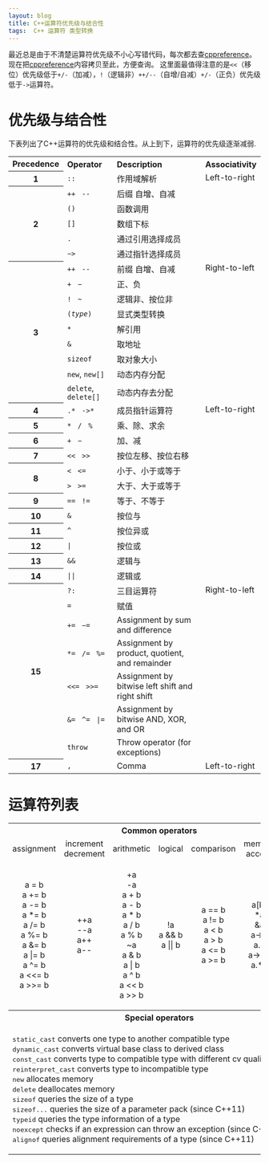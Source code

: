 ```yaml
---
layout: blog
title: C++运算符优先级与结合性
tags:  C++ 运算符 类型转换
---
```


最近总是由于不清楚运算符优先级不小心写错代码，每次都去查[cppreference][cppref]。现在把[cppreference][cppref]内容拷贝至此，方便查询。
这里面最值得注意的是`<<`（移位）优先级低于`+/-`（加减），`!`（逻辑非）`++/--`（自增/自减）`+/-`（正负）优先级低于`->`运算符。

<!--more-->

# 优先级与结合性

<p>下表列出了C++运算符的优先级和结合性。从上到下，运算符的优先级逐渐减弱.</p>

<table class="wikitable table">

<tbody><tr>
<th style="text-align: left"> Precedence
</th>
<th style="text-align: left"> Operator
</th>
<th style="text-align: left"> Description
</th>
<th style="text-align: left"> Associativity
</th></tr>
<tr>
<th> 1
</th>
<td> <code>::</code>
</td>
<td> 作用域解析
</td>
<td style="vertical-align: top" rowspan="6"> Left-to-right
</td></tr>
<tr>
<th rowspan="5"> 2
</th>
<td style="border-bottom-style: none"> <code>++</code>&nbsp;&nbsp; <code>--</code>
</td>
<td style="border-bottom-style: none"> 后缀 自增、自减
</td></tr>
<tr>
<td style="border-bottom-style: none; border-top-style: none"> <code>()</code>
</td>
<td style="border-bottom-style: none; border-top-style: none"> 函数调用
</td></tr>
<tr>
<td style="border-bottom-style: none; border-top-style: none"> <code>[]</code> </td>
<td style="border-bottom-style: none; border-top-style: none"> 数组下标 </td></tr>
<tr>
<td style="border-bottom-style: none; border-top-style: none"> <code>.</code> </td>
<td style="border-bottom-style: none; border-top-style: none"> 通过引用选择成员 </td>
</tr>
<tr>
<td style="border-bottom-style: none; border-top-style: none"> <code>−&gt;</code> </td>
<td style="border-bottom-style: none; border-top-style: none"> 通过指针选择成员 </td>
</tr>
<tr>
<th rowspan="9"> 3 </th>
<td style="border-bottom-style: none"> <code>++</code>&nbsp;&nbsp; <code>--</code>
</td>
<td style="border-bottom-style: none"> 前缀 自增、自减
</td>
<td style="vertical-align: top" rowspan="9"> Right-to-left
</td></tr>
<tr>
<td style="border-bottom-style: none; border-top-style: none"> <code>+</code>&nbsp;&nbsp; <code>−</code>
</td>
<td style="border-bottom-style: none; border-top-style: none"> 正、负
</td></tr>
<tr>
<td style="border-bottom-style: none; border-top-style: none"> <code>!</code>&nbsp;&nbsp; <code>~</code>
</td>
<td style="border-bottom-style: none; border-top-style: none"> 逻辑非、按位非
</td></tr>
<tr>
<td style="border-bottom-style: none; border-top-style: none"> <code>(<i>type</i>)</code>
</td>
<td style="border-bottom-style: none; border-top-style: none"> 显式类型转换
</td></tr>
<tr>
<td style="border-bottom-style: none; border-top-style: none"> <code>*</code>
</td>
<td style="border-bottom-style: none; border-top-style: none"> 解引用
</td></tr>
<tr>
<td style="border-bottom-style: none; border-top-style: none"> <code>&amp;</code>
</td>
<td style="border-bottom-style: none; border-top-style: none"> 取地址
</td></tr>
<tr>
<td style="border-bottom-style: none; border-top-style: none"> <code>sizeof</code>
</td>
<td style="border-bottom-style: none; border-top-style: none"> 取对象大小
</td></tr>
<tr>
<td style="border-bottom-style: none; border-top-style: none"> <code>new</code>, <code>new[]</code>
</td>
<td style="border-bottom-style: none; border-top-style: none"> 动态内存分配
</td></tr>
<tr>
<td style="border-top-style: none"> <code>delete</code>, <code>delete[]</code>
</td>
<td style="border-top-style: none"> 动态内存去分配
</td></tr>
<tr>
<th> 4
</th>
<td> <code>.*</code>&nbsp;&nbsp; <code>-&gt;*</code>
</td>
<td> 成员指针运算符
</td>
<td style="vertical-align: top" rowspan="12"> Left-to-right
</td></tr>
<tr>
<th> 5
</th>
<td> <code>*</code>&nbsp;&nbsp; <code>/</code>&nbsp;&nbsp; <code>%</code>
</td>
<td> 乘、除、求余
</td></tr>
<tr>
<th> 6
</th>
<td> <code>+</code>&nbsp;&nbsp; <code>−</code>
</td>
<td> 加、减
</td></tr>
<tr>
<th> 7
</th>
<td> <code>&lt;&lt;</code>&nbsp;&nbsp; <code>&gt;&gt;</code>
</td>
<td> 按位左移、按位右移
</td></tr>
<tr>
<th rowspan="2"> 8
</th>
<td style="border-bottom-style: none"> <code>&lt;</code>&nbsp;&nbsp; <code>&lt;=</code>
</td>
<td style="border-bottom-style: none"> 小于、小于或等于
</td></tr>
<tr>
<td style="border-top-style: none"> <code>&gt;</code>&nbsp;&nbsp; <code>&gt;=</code>
</td>
<td style="border-top-style: none"> 大于、大于或等于
</td></tr>
<tr>
<th> 9
</th>
<td> <code>==</code>&nbsp;&nbsp; <code>!=</code>
</td>
<td> 等于、不等于
</td></tr>
<tr>
<th> 10
</th>
<td> <code>&amp;</code>
</td>
<td> 按位与
</td></tr>
<tr>
<th> 11
</th>
<td> <code>^</code>
</td>
<td> 按位异或
</td></tr>
<tr>
<th> 12
</th>
<td> <code>|</code>
</td>
<td> 按位或
</td></tr>
<tr>
<th> 13
</th>
<td> <code>&amp;&amp;</code>
</td>
<td> 逻辑与
</td></tr>
<tr>
<th> 14
</th>
<td> <code>||</code>
</td>
<td> 逻辑或
</td></tr>
<tr>
<th rowspan="7"> 15
</th>
<td style="border-bottom-style: none"> <code>?:</code>
</td>
<td style="border-bottom-style: none"> 三目运算符
</td>
<td style="vertical-align: top" rowspan="7"> Right-to-left
</td></tr>
<tr>
<td style="border-bottom-style: none; border-top-style: none"> <code>=</code>
</td>
<td style="border-bottom-style: none; border-top-style: none"> 赋值
</td></tr>
<tr>
<td style="border-bottom-style: none; border-top-style: none"> <code>+=</code>&nbsp;&nbsp; <code>−=</code>
</td>
<td style="border-bottom-style: none; border-top-style: none"> Assignment by sum and difference
</td></tr>
<tr>
<td style="border-bottom-style: none; border-top-style: none"> <code>*=</code>&nbsp;&nbsp; <code>/=</code>&nbsp;&nbsp; <code>%=</code>
</td>
<td style="border-bottom-style: none; border-top-style: none"> Assignment by product, quotient, and remainder
</td></tr>
<tr>
<td style="border-bottom-style: none; border-top-style: none"> <code>&lt;&lt;=</code>&nbsp;&nbsp; <code>&gt;&gt;=</code>
</td>
<td style="border-bottom-style: none; border-top-style: none"> Assignment by bitwise left shift and right shift
</td></tr>
<tr>
<td style="border-bottom-style: none; border-top-style: none"> <code>&amp;=</code>&nbsp;&nbsp; <code>^=</code>&nbsp;&nbsp; <code>|=</code>
</td>
<td style="border-bottom-style: none; border-top-style: none"> Assignment by bitwise AND, XOR, and OR
</td></tr>
<tr>
<td style="border-top-style: none"> <code>throw</code>
</td>
<td style="border-top-style: none"> Throw operator (for exceptions)
</td></tr>
<tr>
<th> 17
</th>
<td> <code>,</code>
</td>
<td> Comma
</td>
<td> Left-to-right
</td></tr></tbody></table>

# 运算符列表

<table class="wikitable table">

<tbody><tr style="text-align:center">
<th colspan="7"> Common operators
</th></tr>
<tr style="text-align:center">
<td> <span href="/w/cpp/language/operator_assignment" title="cpp/language/operator assignment"> assignment</span>
</td>
<td> <span href="/w/cpp/language/operator_incdec" title="cpp/language/operator incdec"> increment<br>decrement</span>
</td>
<td> <span href="/w/cpp/language/operator_arithmetic" title="cpp/language/operator arithmetic"> arithmetic</span>
</td>
<td> <span href="/w/cpp/language/operator_logical" title="cpp/language/operator logical"> logical</span>
</td>
<td> <span href="/w/cpp/language/operator_comparison" title="cpp/language/operator comparison"> comparison</span>
</td>
<td> <span href="/w/cpp/language/operator_member_access" title="cpp/language/operator member access"> member<br>access</span>
</td>
<td> <span href="/w/cpp/language/operator_other" title="cpp/language/operator other"> other</span>
</td></tr>
<tr style="text-align:center">
<td>
<p><span class="t-c"><span class="mw-geshi cpp source-cpp">a <span class="sy1">=</span> b<br>
a <span class="sy2">+</span><span class="sy1">=</span> b<br>
a <span class="sy2">-</span><span class="sy1">=</span> b<br>
a <span class="sy2">*</span><span class="sy1">=</span> b<br>
a <span class="sy2">/</span><span class="sy1">=</span> b<br>
a <span class="sy2">%</span><span class="sy1">=</span> b<br>
a <span class="sy3">&amp;</span><span class="sy1">=</span> b<br>
a <span class="sy3">|</span><span class="sy1">=</span> b<br>
a <span class="sy3">^</span><span class="sy1">=</span> b<br>
a <span class="sy1">&lt;&lt;=</span> b<br>
a <span class="sy1">&gt;&gt;=</span> b</span></span>
</p>
</td>
<td>
<p><span class="t-c"><span class="mw-geshi cpp source-cpp"><span class="sy2">++</span>a<br>
<span class="sy2">--</span>a<br>
a<span class="sy2">++</span><br>
a<span class="sy2">--</span></span></span>
</p>
</td>
<td>
<p><span class="t-c"><span class="mw-geshi cpp source-cpp"><span class="sy2">+</span>a<br>
<span class="sy2">-</span>a<br>
a <span class="sy2">+</span> b<br>
a <span class="sy2">-</span> b<br>
a <span class="sy2">*</span> b<br>
a <span class="sy2">/</span> b<br>
a <span class="sy2">%</span> b<br>
~a<br>
a <span class="sy3">&amp;</span> b<br>
a <span class="sy3">|</span> b<br>
a <span class="sy3">^</span> b<br>
a <span class="sy1">&lt;&lt;</span> b<br>
a <span class="sy1">&gt;&gt;</span> b</span></span>
</p>
</td>
<td>
<p><span class="t-c"><span class="mw-geshi cpp source-cpp"><span class="sy3">!</span>a<br>
a <span class="sy3">&amp;&amp;</span> b<br>
a <span class="sy3">||</span> b</span></span>
</p>
</td>
<td>
<p><span class="t-c"><span class="mw-geshi cpp source-cpp">a <span class="sy1">==</span> b<br>
a <span class="sy3">!</span><span class="sy1">=</span> b<br>
a <span class="sy1">&lt;</span> b<br>
a <span class="sy1">&gt;</span> b<br>
a <span class="sy1">&lt;=</span> b<br>
a <span class="sy1">&gt;=</span> b</span></span>
</p>
</td>
<td>
<p><span class="t-c"><span class="mw-geshi cpp source-cpp">a<span class="br0">[</span>b<span class="br0">]</span><br>
<span class="sy2">*</span>a<br>
<span class="sy3">&amp;</span>a<br>
a<span class="sy2">-</span><span class="sy1">&gt;</span>b<br>
a.<span class="me1">b</span><br>
a<span class="sy2">-</span><span class="sy1">&gt;</span><span class="sy2">*</span>b<br>
a.<span class="sy2">*</span>b</span></span>
</p>
</td>
<td>
<p><span class="t-c"><span class="mw-geshi cpp source-cpp">a<span class="br0">(</span>...<span class="br0">)</span><br>
a, b<br>
<span class="br0">(</span>type<span class="br0">)</span> a<br>
<span class="sy4">?</span> <span class="sy4">:</span></span></span>
</p>
</td></tr>
<tr>
<th colspan="7"> Special operators
</th></tr>
<tr>
<td colspan="7">
<p><span href="/w/cpp/language/static_cast" title="cpp/language/static cast"><tt>static_cast</tt></span> converts one type to another compatible type <br>
<span href="/w/cpp/language/dynamic_cast" title="cpp/language/dynamic cast"><tt>dynamic_cast</tt></span> converts virtual base class to derived class<br>
<span href="/w/cpp/language/const_cast" title="cpp/language/const cast"><tt>const_cast</tt></span> converts type to compatible type with different <span href="/w/cpp/language/cv" title="cpp/language/cv">cv</span> qualifiers<br>
<span href="/w/cpp/language/reinterpret_cast" title="cpp/language/reinterpret cast"><tt>reinterpret_cast</tt></span> converts type to incompatible type<br>
<span href="/w/cpp/memory/new/operator_new" title="cpp/memory/new/operator new"><tt>new</tt></span> allocates memory<br>
<span href="/w/cpp/memory/new/operator_delete" title="cpp/memory/new/operator delete"><tt>delete</tt></span> deallocates memory<br>
<span href="/w/cpp/language/sizeof" title="cpp/language/sizeof"><tt>sizeof</tt></span> queries the size of a type<br>
<span href="/w/cpp/language/sizeof..." title="cpp/language/sizeof..."><tt>sizeof...</tt></span> queries the size of a <span href="/w/cpp/language/parameter_pack" title="cpp/language/parameter pack">parameter pack</span> <span class="t-mark-rev t-since-cxx11">(since C++11)</span><br>
<span href="/w/cpp/language/typeid" title="cpp/language/typeid"><tt>typeid</tt></span> queries the type information of a type<br>
<span href="/w/cpp/language/noexcept" title="cpp/language/noexcept"><tt>noexcept</tt></span> checks if an expression can throw an exception <span class="t-mark-rev t-since-cxx11">(since C++11)</span><br>
<span href="/w/cpp/language/alignof" title="cpp/language/alignof"><tt>alignof</tt></span> queries alignment requirements of a type <span class="t-mark-rev t-since-cxx11">(since C++11)</span>
</p>
</td></tr></tbody></table>

[cppref]: http://en.cppreference.com/w/cpp/language/operator_precedence
